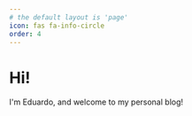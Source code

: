 ```yaml
---
# the default layout is 'page'
icon: fas fa-info-circle
order: 4
---
```


# Hi! 

I'm Eduardo, and welcome to my personal blog!
